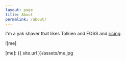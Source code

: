 ```yaml
---
layout: page
title: About
permalink: /about/
---
```


I'm a yak shaver that likes Tolkien and FOSS and [ricing][dotfiles].

![me]

[dotfiles]: https://github.com/meribold/dotfiles
[me]: {{ site.url }}/assets/me.jpg

<!-- vim: set tw=90 sts=-1 sw=4 et spell: -->

